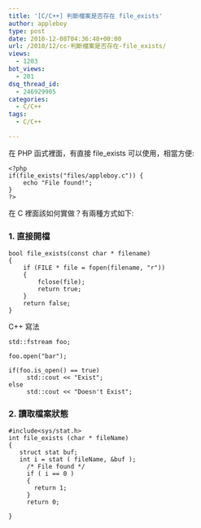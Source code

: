 ```yaml
---
title: '[C/C++] 判斷檔案是否存在 file_exists'
author: appleboy
type: post
date: 2010-12-08T04:36:48+00:00
url: /2010/12/cc-判斷檔案是否存在-file_exists/
views:
  - 1203
bot_views:
  - 201
dsq_thread_id:
  - 246929905
categories:
  - C/C++
tags:
  - C/C++

---
```

在 PHP 函式裡面，有直接 file_exists 可以使用，相當方便:

<pre><code class="language-php">&lt;?php
if(file_exists("files/appleboy.c")) {
    echo "File found!";
}
?&gt;</code></pre>

在 C 裡面該如何實做？有兩種方式如下:

### 1. 直接開檔

<pre><code class="language-C">bool file_exists(const char * filename)
{
    if (FILE * file = fopen(filename, "r"))
    {
        fclose(file);
        return true;
    }
    return false;
}</code></pre>

C++ 寫法

<pre><code class="language-c">std::fstream foo;

foo.open("bar");

if(foo.is_open() == true)
     std::cout &lt;&lt; "Exist";
else 
     std::cout &lt;&lt; "Doesn&#039;t Exist";</code></pre>

### 2. 讀取檔案狀態

<pre><code class="language-C">#include&lt;sys/stat.h&gt;
int file_exists (char * fileName)
{
   struct stat buf;
   int i = stat ( fileName, &buf );
     /* File found */
     if ( i == 0 )
     {
       return 1;
     }
     return 0;

}</code></pre>